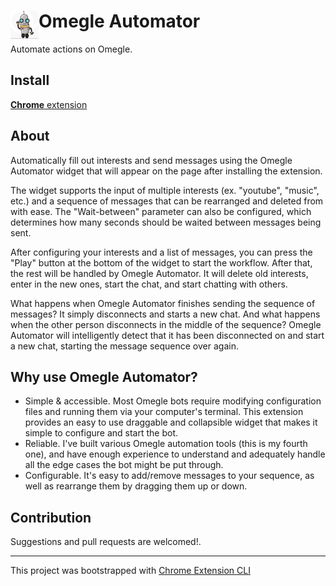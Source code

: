 # <img src="public/icons/icon_128.png" width="45" align="left"> Omegle Automator

Automate actions on Omegle.

## Install

[**Chrome** extension](https://chrome.google.com/webstore/detail/omegle-automator/cjnledbijckhccgkhiamlpnpehfhcmkg)

## About

Automatically fill out interests and send messages using the Omegle Automator widget that will appear on the page after installing the extension.

The widget supports the input of multiple interests (ex. "youtube", "music", etc.) and a sequence of messages that can be rearranged and deleted from with ease. The "Wait-between" parameter can also be configured, which determines how many seconds should be waited between messages being sent.

After configuring your interests and a list of messages, you can press the "Play" button at the bottom of the widget to start the workflow. After that, the rest will be handled by Omegle Automator. It will delete old interests, enter in the new ones, start the chat, and start chatting with others.

What happens when Omegle Automator finishes sending the sequence of messages? It simply disconnects and starts a new chat. And what happens when the other person disconnects in the middle of the sequence? Omegle Automator will intelligently detect that it has been disconnected on and start a new chat, starting the message sequence over again.

## Why use Omegle Automator?

- Simple & accessible. Most Omegle bots require modifying configuration files and running them via your computer's terminal. This extension provides an easy to use draggable and collapsible widget that makes it simple to configure and start the bot.
- Reliable. I've built various Omegle automation tools (this is my fourth one), and have enough experience to understand and adequately handle all the edge cases the bot might be put through.
- Configurable. It's easy to add/remove messages to your sequence, as well as rearrange them by dragging them up or down.

## Contribution

Suggestions and pull requests are welcomed!.

---

This project was bootstrapped with [Chrome Extension CLI](https://github.com/dutiyesh/chrome-extension-cli)

